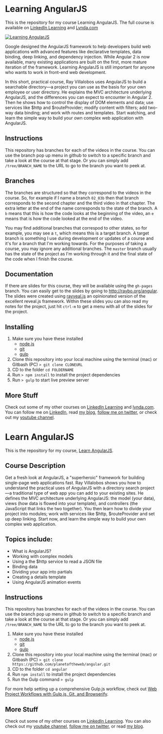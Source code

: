 # Learning AngularJS
This is the repository for my course Learning AngularJS. The full course is available on [LinkedIn Learning](https://www.linkedin.com/learning/learning-angularjs-1-2?trk=insiders_6787408_learning) and [Lynda.com](https://www.lynda.com/Angular-tutorials/Learning-AngularJS-1/648940-2.html)

[![Learning AngularJS](https://media-exp2.licdn.com/media-proxy/ext?w=1200&h=675&f=n&hash=YnuHOMOMmky3gvaKUxtocy%2B2%2FUo%3D&ora=1%2CaFBCTXdkRmpGL2lvQUFBPQ%2CxAVta5g-0R6plxVUzgUv5K_PrkC9q0RIUJDPBy-nXy2j_tWfZnPhcMPfZLSiolkScSsAlwAyf-arRjTiFI69LcLmY4Yx3A)](https://www.linkedin.com/learning/learning-angularjs-1-2?trk=insiders_6787408_learning)

Google designed the AngularJS framework to help developers build web applications with advanced features like declarative templates, data binding, deep linking, and dependency injection. While Angular 2 is now available, many existing applications are built on the first, more mature iteration of the framework. Learning AngularJS is still important for anyone who wants to work in front-end web development.

In this short, practical course, Ray Villalobos uses AngularJS to build a searchable directory—a project you can use as the basis for your own employee or user directory. He explains the MVC architecture underlying AngularJS, and the differences you can expect to encounter in Angular 2. Then he shows how to control the display of DOM elements and data; use services like $http and $routeProvider; modify content with filters; add two-way data binding; and work with routes and templates. Start watching, and learn the simple way to build your own complex web application with AngularJS.

## Instructions
This repository has branches for each of the videos in the course. You can use the branch pop up menu in github to switch to a specific branch and take a look at the course at that stage. Or you can simply add `/tree/BRANCH_NAME` to the URL to go to the branch you want to peek at. 

## Branches
The branches are structured so that they correspond to the videos in the course. So, for example if I name a branch `02_03b` then that branch corresponds to the second chapter and the third video in that chapter. The extra letter at the end of the name corresponds to the state of the branch. A `b` means that this is how the code looks at the beginning of the video, an `e` means that is how the code looked at the end of the video.

You may find additional branches that correspod to other states, so for example, you may see a `t`, which means this is a target branch. A target branch is something I use during development or updates of a course and it's for a branch that I'm working towards. For the purposes of taking a course, you may ignore any additional branches. The `master` branch usually has the state of the project as I'm working through it and the final state of the code when I finish the course. 

## Documentation
If there are slides for this course, they will be available using the `gh-pages` branch. You can easily get to the slides by going to http://raybo.org/angular. The slides were created using [rayveal.js](https://github.com/planetoftheweb/rayveal) an opinionated version of the excellent reveal.js framework. Within these slides you can also read my notes for the project, just hit `ctrl-m` to get a menu with all of the slides for the project.

## Installing
1. Make sure you have these installed
	- [node.js](http://nodejs.org/)
	- [git](http://git-scm.com/)
	- [gulp](http://gulpjs.com/)
2. Clone this repository into your local machine using the terminal (mac) or Gitbash (PC) `> git clone CLONEURL`
3. CD to the folder `cd FOLDERNAME`
4. Run `> npm install` to install the project dependencies
5. Run `> gulp` to start live preview server

## More Stuff
Check out some of my other courses on [LinkedIn Learning](https://www.linkedin.com/learning/instructors/ray-villalobos?trk=insiders_6787408_learning) and [lynda.com](http://lynda.com/rayvillalobos). You can follow me on [LinkedIn](https://www.linkedin.com/in/planetoftheweb/), read [my blog](http://raybo.org), [follow me on twitter](http://twitter.com/planetoftheweb), or check out my [youtube channel](http://youtube.com/planetoftheweb).

















# Learn AngularJS
This is the repository for my course, [Learn AngularJS](http://www.lynda.com/AngularJS-tutorials/Up-Running-AngularJS/154414-2.html). 

## Course Description
Get a fresh look at AngularJS, a "superheroic" framework for building single-page web applications fast. Ray Villalobos shows you how to understand the practical uses of AngularJS with a directory search project—a traditional type of web app you can add to your existing sites. He defines the MVC architecture underlying AngularJS: the model (your data), views (how data is flowed into your template), and controllers (the JavaScript that links the two together). You then learn how to divide your project into modules; work with services like $http, $routeProvider and set up deep linking. Start now, and learn the simple way to build your own complex web application.

## Topics include:
- What is AngularJS?
- Working with complex models
- Using a the $http service to read a JSON file
- Binding data
- Dividing your app into partials
- Creating a details template
- Using AngularJS animation events

## Instructions
This repository has branches for each of the videos in the course. You can use the branch pop up menu in github to switch to a specific branch and take a look at the course at that stage. Or you can simply add `/tree/BRANCH_NAME` to the URL to go to the branch you want to peek at.

1. Make sure you have these installed
	- [node.js](http://nodejs.org/)
	- [git](http://git-scm.com/)
	- [gulp](http://gulpjs.com/)
2. Clone this repository into your local machine using the terminal (mac) or Gitbash (PC) `> git clone https://github.com/planetoftheweb/angular.git`
3. CD to the folder `cd angular`
4. Run `npm install` to install the project dependencies
5. Run the Gulp command `> gulp`

For more help setting up a comprehensive Gulp.js workflow, check out [Web Project Workflows with Gulp.js, Git, and Browserify](http://www.lynda.com/Web-Web-Design-tutorials/Web-Project-Workflows-Gulpjs-Git-Browserify/154416-2.html).

## More Stuff
Check out some of my other courses on [LinkedIn Learning](https://www.linkedin.com/learning/instructors/ray-villalobos). You can also check out my [youtube channel](http://youtube.com/planetoftheweb), [follow me on twitter](http://twitter.com/planetoftheweb), or read [my blog](http://raybo.org).
